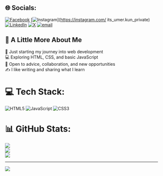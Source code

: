 
## 🌐 Socials:
[![Facebook](https://img.shields.io/badge/Facebook-%231877F2.svg?logo=Facebook&logoColor=white)](https://facebook.com/its_umer.kun) [![Instagram](https://img.shields.io/badge/Instagram-%23E4405F.svg?logo=Instagram&logoColor=white)](https://instagram.com/ its_umer.kun_private) [![LinkedIn](https://img.shields.io/badge/LinkedIn-%230077B5.svg?logo=linkedin&logoColor=white)](https://linkedin.com/in/https://www.linkedin.com/in/umer-rashid-3752b2366/) [![X](https://img.shields.io/badge/X-black.svg?logo=X&logoColor=white)](https://x.com/UmerRashid1985) [![email](https://img.shields.io/badge/Email-D14836?logo=gmail&logoColor=white)](mailto:hk1umer1985@gmail.com) 

## 🤔 A Little More About Me

🌱 Just starting my journey into web development  
💻 Exploring HTML, CSS, and basic JavaScript  
💬 Open to advice, collaboration, and new opportunities  
✍️ I like writing and sharing what I learn  

# 💻 Tech Stack:
![HTML5](https://img.shields.io/badge/html5-%23E34F26.svg?style=for-the-badge&logo=html5&logoColor=white) ![JavaScript](https://img.shields.io/badge/javascript-%23323330.svg?style=for-the-badge&logo=javascript&logoColor=%23F7DF1E) ![CSS3](https://img.shields.io/badge/css3-%231572B6.svg?style=for-the-badge&logo=css3&logoColor=white)
# 📊 GitHub Stats:
![](https://github-readme-stats.vercel.app/api?username=Mohammed-Umer-Rashid&theme=gotham&hide_border=false&include_all_commits=false&count_private=false)<br/>
![](https://nirzak-streak-stats.vercel.app/?user=Mohammed-Umer-Rashid&theme=gotham&hide_border=false)<br/>
![](https://github-readme-stats.vercel.app/api/top-langs/?username=Mohammed-Umer-Rashid&theme=gotham&hide_border=false&include_all_commits=false&count_private=false&layout=compact)

---
[![](https://visitcount.itsvg.in/api?id=Mohammed-Umer-Rashid&icon=0&color=0)](https://visitcount.itsvg.in)

<!-- Proudly created with GPRM ( https://gprm.itsvg.in ) -->
